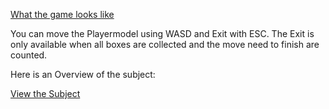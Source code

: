 [What the game looks like](./assets/screenshot.png)

You can move the Playermodel using WASD and Exit with ESC. The Exit is only available when all boxes are collected and the move need to finish are counted.

Here is an Overview of the subject:

[View the Subject](./en.subject.pdf)
